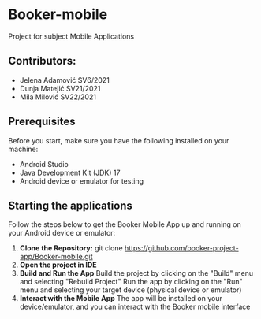 # Booker-mobile
Project for subject Mobile Applications

## Contributors:
* Jelena Adamović SV6/2021
* Dunja Matejić SV21/2021
* Mila Milović SV22/2021

## Prerequisites
Before you start, make sure you have the following installed on your machine:

- Android Studio
- Java Development Kit (JDK) 17
- Android device or emulator for testing

## Starting the applications

Follow the steps below to get the Booker Mobile App up and running on your Android device or emulator:

1. **Clone the Repository:**
   git clone https://github.com/booker-project-app/Booker-mobile.git
2. **Open the project in IDE**
3. **Build and Run the App**
   Build the project by clicking on the "Build" menu and selecting "Rebuild Project"
   Run the app by clicking on the "Run" menu and selecting your target device (physical device or emulator)
4. **Interact with the Mobile App**
   The app will be installed on your device/emulator, and you can interact with the Booker mobile interface


